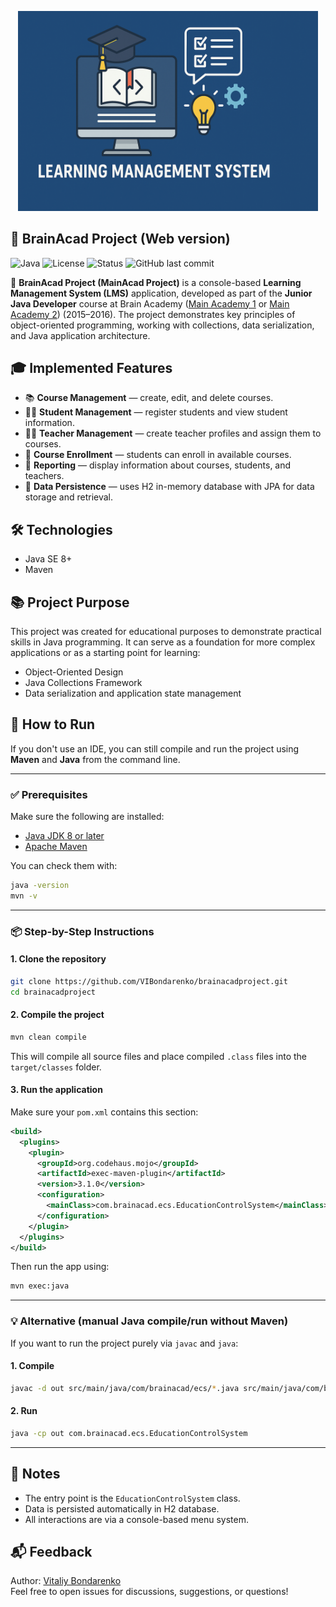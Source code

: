 <p align="center"><img src="brainacadproject.png" width="480"/></p>

## 🧠 BrainAcad Project (Web version)

![Java](https://img.shields.io/badge/Java-8+-orange)
![License](https://img.shields.io/github/license/VIBondarenko/brainacadproject)
![Status](https://img.shields.io/badge/status-educational-blue)
![GitHub last commit](https://img.shields.io/github/last-commit/VIBondarenko/brainacadproject)

📘 **BrainAcad Project (MainAcad Project)** is a console-based **Learning Management System (LMS)** application, developed as part of the **Junior Java Developer** course at Brain Academy ([Main Academy 1](https://mainacademy.ua) or [Main Academy 2](https://lms.mainacad.com/)) (2015–2016). The project demonstrates key principles of object-oriented programming, working with collections, data serialization, and Java application architecture.

## 🎓 Implemented Features

- 📚 **Course Management** — create, edit, and delete courses.
- 👨‍🎓 **Student Management** — register students and view student information.
- 🧑‍🏫 **Teacher Management** — create teacher profiles and assign them to courses.
- 📝 **Course Enrollment** — students can enroll in available courses.
- 📄 **Reporting** — display information about courses, students, and teachers.
- 💾 **Data Persistence** — uses H2 in-memory database with JPA for data storage and retrieval.

## 🛠️ Technologies

- Java SE 8+
- Maven

## 📚 Project Purpose

This project was created for educational purposes to demonstrate practical skills in Java programming. It can serve as a foundation for more complex applications or as a starting point for learning:

- Object-Oriented Design
- Java Collections Framework
- Data serialization and application state management

## 🚀 How to Run

If you don't use an IDE, you can still compile and run the project using **Maven** and **Java** from the command line.

---

### ✅ Prerequisites

Make sure the following are installed:

- [Java JDK 8 or later](https://www.oracle.com/java/technologies/downloads/)
- [Apache Maven](https://maven.apache.org/)

You can check them with:

```bash
java -version
mvn -v
```

---

### 📦 Step-by-Step Instructions

#### 1. Clone the repository

```bash
git clone https://github.com/VIBondarenko/brainacadproject.git
cd brainacadproject
```

#### 2. Compile the project

```bash
mvn clean compile
```

This will compile all source files and place compiled `.class` files into the `target/classes` folder.

#### 3. Run the application

Make sure your `pom.xml` contains this section:

```xml
<build>
  <plugins>
    <plugin>
      <groupId>org.codehaus.mojo</groupId>
      <artifactId>exec-maven-plugin</artifactId>
      <version>3.1.0</version>
      <configuration>
        <mainClass>com.brainacad.ecs.EducationControlSystem</mainClass>
      </configuration>
    </plugin>
  </plugins>
</build>
```

Then run the app using:

```bash
mvn exec:java
```

---

### 💡 Alternative (manual Java compile/run without Maven)

If you want to run the project purely via `javac` and `java`:

#### 1. Compile

```bash
javac -d out src/main/java/com/brainacad/ecs/*.java src/main/java/com/brainacad/ecs/enums/*.java
```

#### 2. Run

```bash
java -cp out com.brainacad.ecs.EducationControlSystem
```

---

## 🧩 Notes

- The entry point is the `EducationControlSystem` class.
- Data is persisted automatically in H2 database.
- All interactions are via a console-based menu system.

## 📬 Feedback

Author: [Vitaliy Bondarenko](https://github.com/VIBondarenko)  
Feel free to open issues for discussions, suggestions, or questions!
